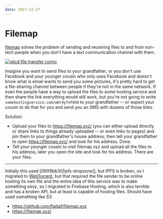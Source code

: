 ```yaml
---
date: 2017-12-27
---
```


# Filemap

[filemap](https://filemap.xyz/) solves the problem of sending and receiving files to and from non-tech people when you don't have a text communication channel with them.

[![xkcd file transfer comic](https://imgs.xkcd.com/comics/file_transfer.png)](https://xkcd.com/949/)

Imagine you want to send files to your grandfather, or you don't use Facebook and your younger cousin who only uses Facebook and doesn't know what is email wants to send you some pictures, it's pretty hard to get a file-sharing channel between people if they're not in the same network. If even the people have a way to upload the files to some hosting service and then share the link everything would still work, but you're not going to write `somehostingservice.com/wHr4y7vFGh0` to your grandfather -- or expect your cousin to do that for you and send you an SMS with dozens of those links.

Solution:
  * Upload your files to https://filemap.xyz/ (you can either upload directly or share links to things already uploaded -- or even links to pages) and pin them to your grandfather's house address; then tell your grandfather to open https://filemap.xyz/ and look for his address. Done.
  * Tell your younger cousin to visit filemap.xyz and upload all the files to his address, later you open the site and look for his address. There are your files.

---

Initially this used [[90f8bb30|ipfs-dropzone]], but IPFS is broken, os I migrated to [WebTorrent](https://webtorrent.io/), but that required the file sender to be online hosting its own file and the entire idea of this service was to make something _easy_, so I migrated to Firebase Hosting, which is also terrible and has a broken API, but at least is capable of hosting files. Should have used something like S3.


- <https://github.com/fiatjaf/filemap.xyz>
- <https://filemap.xyz/>
